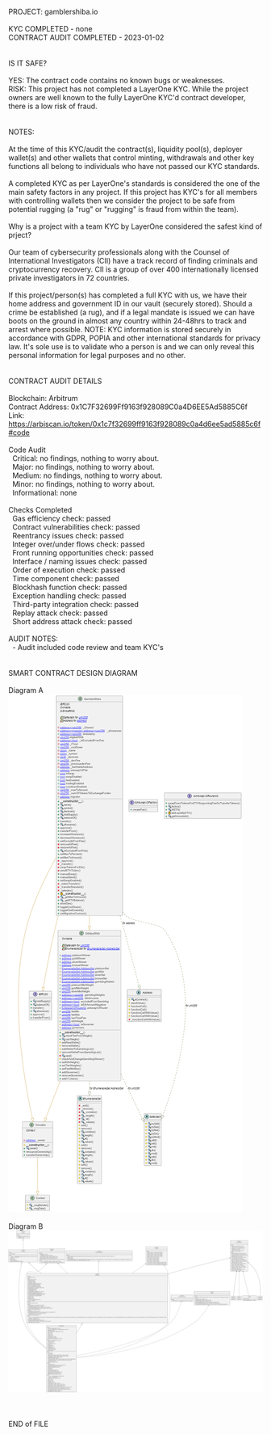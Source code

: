 PROJECT: gamblershiba.io</br>
</br>
KYC COMPLETED - none</br>
CONTRACT AUDIT COMPLETED - 2023-01-02</br>
</br>
</br>
IS IT SAFE?</br>
</br>
YES: The contract code contains no known bugs or weaknesses.</br>
RISK: This project has not completed a LayerOne KYC.  While the project owners are well known to the fully LayerOne KYC'd contract developer, there is a low risk of fraud.</br>
</br>
</br>
NOTES:</br>
</br>
 At the time of this KYC/audit the contract(s), liquidity pool(s), deployer wallet(s) and other wallets that control minting, withdrawals and other key functions all belong to individuals who have not passed our KYC standards.</br>
 </br>
 A completed KYC as per LayerOne's standards is considered the one of the main safety factors in any project.  If this project has KYC's for all members with controlling wallets then we consider the project to be safe from potential rugging (a "rug" or "rugging" is fraud from within the team).</br>
</br>
Why is a project with a team KYC by LayerOne considered the safest kind of prject?</br>
</br>
 Our team of cybersecurity professionals along with the Counsel of International Investigators (CII) have a track record of finding criminals and cryptocurrency recovery.  CII is a group of over 400 internationally licensed private investigators in 72 countries.</br>
</br>
 If this project/person(s) has completed a full KYC with us, we have their home address and government ID in our vault (securely stored).  Should a crime be established (a rug), and if a legal mandate is issued we can have boots on the ground in almost any country within 24-48hrs to track and arrest where possible.  NOTE: KYC information is stored securely in accordance with GDPR, POPIA and other international standards for privacy law.  It's sole use is to validate who a person is and we can only reveal this personal information for legal purposes and no other.</br>
</br>
</br>
CONTRACT AUDIT DETAILS</br>
</br>
Blockchain: Arbitrum</br>
Contract Address: 0x1C7F32699Ff9163f928089C0a4D6EE5Ad5885C6f</br>
Link: https://arbiscan.io/token/0x1c7f32699ff9163f928089c0a4d6ee5ad5885c6f#code</br>
</br>
Code Audit</br>
&nbsp; Critical: no findings, nothing to worry about.</br>
&nbsp; Major: no findings, nothing to worry about.</br>
&nbsp; Medium: no findings, nothing to worry about.</br>
&nbsp; Minor: no findings, nothing to worry about.</br>
&nbsp; Informational: none</br>
</br>
Checks Completed</br>
&nbsp; Gas efficiency check: passed</br>
&nbsp; Contract vulnerabilities check: passed</br>
&nbsp; Reentrancy issues check: passed</br>
&nbsp; Integer over/under flows check: passed</br>
&nbsp; Front running opportunities check: passed</br>
&nbsp; Interface / naming issues check: passed</br>
&nbsp; Order of execution check: passed</br>
&nbsp; Time component check: passed</br>
&nbsp; Blockhash function check: passed</br>
&nbsp; Exception handling check: passed</br>
&nbsp; Third-party integration check: passed</br>
&nbsp; Replay attack check: passed</br>
&nbsp; Short address attack check: passed</br>
</br>
AUDIT NOTES:</br>
&nbsp; - Audit included code review and team KYC's</br>
</br>
</br>
SMART CONTRACT DESIGN DIAGRAM</br>
</br>
 Diagram A</br>
<img src="https://github.com/LayerOneCloud/gamblershiba.io/blob/main/SmartContract-DesignDiagram-A.png"></br>
</br>
 Diagram B</br>
<img src="https://github.com/LayerOneCloud/gamblershiba.io/blob/main/SmartContract-DesignDiagram-B.png"></br>
</br>
</br>
</br>
END of FILE
